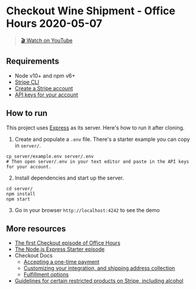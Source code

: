 # Checkout Wine Shipment - Office Hours 2020-05-07

> [🎬 Watch on YouTube](https://www.youtube.com/watch?v=-uqy3wquhCM)

## Requirements
* Node v10+ and npm v6+
* [Stripe CLI](https://github.com/stripe/stripe-cli/)
* [Create a Stripe account](https://dashboard.stripe.com/register)
* [API keys for your account](https://stripe.com/docs/keys)

## How to run

This project uses [Express](http://expressjs.com) as its server. Here's how to run it after cloning.

1. Create and populate a `.env` file. There's a starter example you can copy in `server/`.

```
cp server/example.env server/.env
# Then open server/.env in your text editor and paste in the API keys for your account.
```

2. Install dependencies and start up the server.

```
cd server/
npm install
npm start
```

3. Go in your browser `http://localhost:4242` to see the demo

## More resources
* [The first Checkout episode of Office Hours](https://github.com/stripe-samples/developer-office-hours/blob/master/2019-11-21-checkout)
* [The Node.js Express Starter episode](https://www.youtube.com/watch?v=rPR2aJ6XnAc)
* Checkout Docs
  * [Accepting a one-time payment](https://stripe.com/docs/payments/checkout/one-time)
  * [Customizing your integration, and shipping address collection](https://stripe.com/docs/payments/checkout/customization)
  * [Fulfillment options](https://stripe.com/docs/payments/checkout/fulfillment)
* [Guidelines for certain restricted products on Stripe, including alcohol](https://stripe.com/restricted-businesses)
